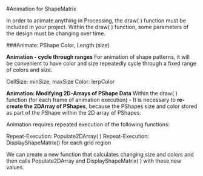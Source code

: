 #Animation for ShapeMatrix

In order to animate anything in Processing, the draw( ) function must be included in your project.  Within the draw( ) function, some parameters of the design must be changing over time.

###Animate: PShape Color, Length (size)

**Animation - cycle through ranges**
For animation of shape patterns, it will be convenient to have color and size repeatedly cycle through a fixed range of colors and size. 

CellSize:  minSize, maxSize
Color: lerpColor


**Animation: Modifying 2D-Arrays of PShape Data**
Within the draw( ) function (for each frame of animation execution)  - It is necessary to **re-create the 2DArray of PShapes**, because the PShapes size and color stored as part of the PShape within the 2D array of PShapes.  

Animation requires repeated execution of the following functions:  

Repeat-Execution:  Populate2DArray( )
Repeat-Execution:  DisplayShapeMatrix() for each grid region 

We can create a new function that calculates changing size and colors and then calls Populate2DArray and DisplayShapeMatrix( ) with these new values. 

